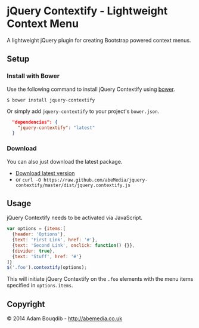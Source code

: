 # jQuery Contextify - Lightweight Context Menu

A lightweight jQuery plugin for creating Bootstrap powered context menus.

## Setup

### Install with Bower 

Use the following command to install jQuery Contextify using [bower](https://github.com/twitter/bower).

```
$ bower install jquery-contextify
```

Or simply add `jquery-contextify` to your project's `bower.json`.

``` json
  "dependencies": {
    "jquery-contextify": "latest"
  }
```

### Download 

You can also just download the latest package.

- [Download latest version](https://github.com/abeMedia/jquery-contextify/archive/master.zip)
- or `curl -O https://raw.github.com/abeMedia/jquery-contextify/master/dist/jquery.contextify.js`


## Usage

jQuery Contextify needs to be activated via JavaScript.

```javascript
var options = {items:[
  {header: 'Options'},
  {text: 'First Link', href: '#'},
  {text: 'Second Link', onclick: function() {}},
  {divider: true},
  {text: 'Stuff', href: '#'}
]}
$('.foo').contextify(options);
```
This will initiate jQuery Contextify on the `.foo` elements with the menu items specified in `options.items`.

## Copyright

&copy; 2014 Adam Bouqdib - http://abemedia.co.uk

